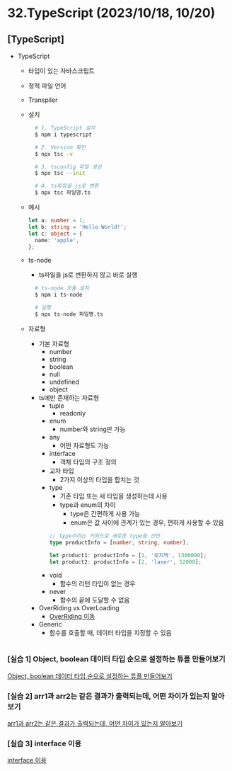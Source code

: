 # 32.TypeScript (2023/10/18, 10/20)

## [TypeScript]

- TypeScript

  - 타입이 있는 자바스크립트
  - 정적 파일 언어
  - Transpiler
  - 설치

    ```bash
      # 1. TypeScript 설치
      $ npm i typescript

      # 2. Version 확인
      $ npx tsc -v

      # 3. tsconfig 파일 생성
      $ npx tsc --init

      # 4. ts파일을 js로 변환
      $ npx tsc 파일명.ts
    ```

  - 예시
    ```typescript
    let a: number = 1;
    let b: string = 'Hello World!';
    let c: object = {
      name: 'apple',
    };
    ```
  - ts-node

    - ts파일을 js로 변환하지 않고 바로 실행

    ```bash
      # ts-node 모듈 설치
      $ npm i ts-node

      # 실행
      $ npx ts-node 파일명.ts
    ```

  - 자료형

    - 기본 자료형
      - number
      - string
      - boolean
      - null
      - undefined
      - object
    - ts에만 존재하는 자료형
      - tuple
        - readonly
      - enum
        - number와 string만 가능
      - any
        - 어떤 자료형도 가능
      - interface
        - 객체 타입의 구조 정의
      - 교차 타입
        - 2가지 이상의 타입을 합치는 것
      - type
        - 기존 타입 또는 새 타입을 생성하는데 사용
        - type과 enum의 차이
          - type은 간편하게 사용 가능
          - enum은 값 사이에 관계가 있는 경우, 편하게 사용할 수 있음
        ```typescript
        // type이라는 키워드로 새로운 type을 선언
        type productInfo = [number, string, number];

        let product1: productInfo = [1, '로지텍', 1300000];
        let product2: productInfo = [2, 'laser', 52000];
        ```
      - void
        - 함수의 리턴 타입이 없는 경우
      - never
        - 함수의 끝에 도달할 수 없음
    - OverRiding vs OverLoading
      - [OverRiding 이동](./overriding.js)
    - Generic
      - 함수를 호출할 때, 데이터 타입을 지정할 수 있음
      ```typescript
      
      ```

### \[실습 1] Object, boolean 데이터 타입 순으로 설정하는 튜플 만들어보기

[Object, boolean 데이터 타입 순으로 설정하는 튜플 만들어보기](./training.ts)

### \[실습 2] arr1과 arr2는 같은 결과가 출력되는데, 어떤 차이가 있는지 알아보기

[arr1과 arr2는 같은 결과가 출력되는데, 어떤 차이가 있는지 알아보기](./training2.ts)

### \[실습 3] interface 이용

[interface 이용](./training3.ts)